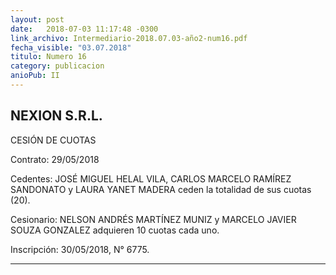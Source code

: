 ```yaml
---
layout: post
date:   2018-07-03 11:17:48 -0300
link_archivo: Intermediario-2018.07.03-año2-num16.pdf
fecha_visible: "03.07.2018"
titulo: Numero 16
category: publicacion
anioPub: II
---
```


## NEXION S.R.L.

CESIÓN DE CUOTAS

Contrato: 29/05/2018

Cedentes: JOSÉ MIGUEL HELAL VILA, CARLOS MARCELO RAMÍREZ SANDONATO y LAURA YANET MADERA ceden la totalidad de sus cuotas (20).

Cesionario: NELSON ANDRÉS MARTÍNEZ MUNIZ y MARCELO JAVIER SOUZA GONZALEZ adquieren 10 cuotas cada uno.

Inscripción: 30/05/2018, N° 6775.

---
